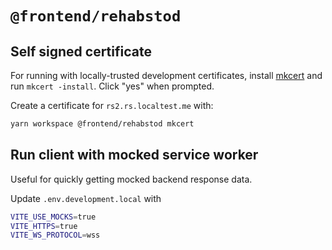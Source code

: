 # `@frontend/rehabstod`

## Self signed certificate

For running with locally-trusted development certificates, install [mkcert](https://github.com/FiloSottile/mkcert) and run `mkcert -install`. Click "yes" when prompted.

Create a certificate for `rs2.rs.localtest.me` with:

```bash
yarn workspace @frontend/rehabstod mkcert
```

## Run client with mocked service worker

Useful for quickly getting mocked backend response data.

Update `.env.development.local` with

```bash
VITE_USE_MOCKS=true
VITE_HTTPS=true
VITE_WS_PROTOCOL=wss
```
